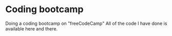 # Coding bootcamp
Doing a coding bootcamp on "freeCodeCamp"
All of the code I have done is available here and there.
